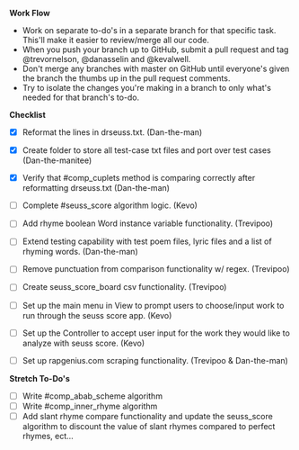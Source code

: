 **Work Flow**
- Work on separate to-do's in a separate branch for that specific task. This'll make it easier to review/merge all our code.
- When you push your branch up to GitHub, submit a pull request and tag @trevornelson, @danasselin and @kevalwell.
- Don't merge any branches with master on GitHub until everyone's given the branch the thumbs up in the pull request comments.
- Try to isolate the changes you're making in a branch to only what's needed for that branch's to-do.

**Checklist**

- [X] Reformat the lines in drseuss.txt. (Dan-the-man)
- [X] Create folder to store all test-case txt files and port over test cases (Dan-the-manitee)
- [X] Verify that #comp_cuplets method is comparing correctly after reformatting drseuss.txt (Dan-the-man)
- [ ] Complete #seuss_score algorithm logic. (Kevo)
- [ ] Add rhyme boolean Word instance variable functionality. (Trevipoo)
- [ ] Extend testing capability with test poem files, lyric files and a list of rhyming words. (Dan-the-man)
- [ ] Remove punctuation from comparison functionality w/ regex. (Trevipoo)
- [ ] Create seuss_score_board csv functionality. (Trevipoo)
- [ ] Set up the main menu in View to prompt users to choose/input work to run through the seuss score app. (Kevo)
- [ ] Set up the Controller to accept user input for the work they would like to analyze with seuss score. (Kevo)
- [ ] Set up rapgenius.com scraping functionality. (Trevipoo & Dan-the-man)


**Stretch To-Do's**
- [ ] Write #comp_abab_scheme algorithm
- [ ] Write #comp_inner_rhyme algorithm
- [ ] Add slant rhyme compare functionality and update the seuss_score algorithm to discount the value of slant rhymes compared to perfect rhymes, ect...
